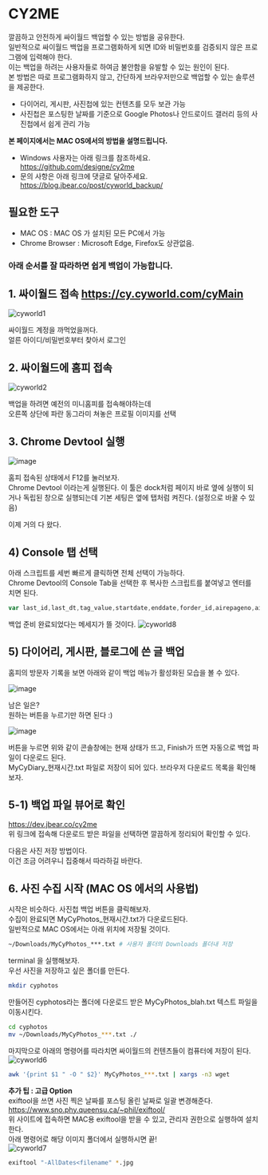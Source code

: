 # CY2ME
 깔끔하고 안전하게 싸이월드 백업할 수 있는 방법을 공유한다.  
 일반적으로 싸이월드 백업을 프로그램화하게 되면 ID와 비밀번호를 검증되지 않은 프로그램에 입력해야 한다.  
 이는 백업을 하려는 사용자들로 하여금 불안함을 유발할 수 있는 원인이 된다.  
 본 방법은 따로 프로그램화하지 않고, 간단하게 브라우저만으로 백업할 수 있는 솔루션을 제공한다.  
 
 * 다이어리, 게시판, 사진첩에 있는 컨텐츠를 모두 보관 가능  
 * 사진첩은 포스팅한 날짜를 기준으로 Google Photos나 안드로이드 갤러리 등의 사진첩에서 쉽게 관리 가능
 
 **본 페이지에서는 MAC OS에서의 방법을 설명드립니다.**
  * Windows 사용자는 아래 링크를 참조하세요.  
  https://github.com/designe/cy2me
  * 문의 사항은 아래 링크에 댓글로 달아주세요.  
  https://blog.jbear.co/post/cyworld_backup/


 ## 필요한 도구
 - MAC OS : MAC OS 가 설치된 모든 PC에서 가능
 - Chrome Browser : Microsoft Edge, Firefox도 상관없음.


### 아래 순서를 잘 따라하면 쉽게 백업이 가능합니다.


## 1. 싸이월드 접속 https://cy.cyworld.com/cyMain
 ![cyworld1](https://github.com/designe/cy2me/blob/master/assets/cy1.PNG?raw=true)
 
 싸이월드 계정을 까먹었을꺼다.  
 얼른 아이디/비밀번호부터 찾아서 로그인
 

## 2. 싸이월드에 홈피 접속
![cyworld2](https://github.com/designe/cy2me/blob/master/assets/cy2.PNG?raw=true)
 
 백업을 하려면 예전의 미니홈피를 접속해야하는데  
 오른쪽 상단에 파란 동그라미 쳐놓은 프로필 이미지를 선택


## 3. Chrome Devtool 실행
![image](https://user-images.githubusercontent.com/1748714/71323798-9ce74100-251a-11ea-9bf7-afb6e926d6f3.png)

 홈피 접속된 상태에서 F12를 눌러보자.  
 Chrome Devtool 이라는게 실행된다. 이 툴은 dock처럼 페이지 바로 옆에 실행이 되거나 독립된 창으로 실행되는데 기본 세팅은 옆에 탭처럼 켜진다. (설정으로 바꿀 수 있음)  
 
 이제 거의 다 왔다.


## 4) Console 탭 선택
아래 스크립트를 세번 빠르게 클릭하면 전체 선택이 가능하다.  
Chrome Devtool의 Console Tab을 선택한 후 복사한 스크립트를 붙여넣고 엔터를 치면 된다.
```js
var last_id,last_dt,tag_value,startdate,enddate,forder_id,airepageno,airecase,airelastdate,html="",type="more",search="",allPosts=[],postIdx=0,activateReply=!0;function getBase64Image(s){var t=document.createElement("canvas");return t.width=s.width,t.height=s.height,t.getContext("2d").drawImage(s,0,0),t.toDataURL("image/jpg").replace(/^data:image\/(png|jpg);base64,/,"")}function printImageList(){for(var s="",t=0,a=0;a<allPosts.length;a++)"2"==allPosts[a].type&&(t++,s+="http://nthumb.cyworld.com/thumb?v=0&width=810&url="+allPosts[a].image+" "+allPosts[a].date.replace(/\./gi,"")+"_"+allPosts[a].time.replace(/\:/gi,"")+"00."+t+"."+allPosts[a].image.split(".").pop()+" "+allPosts[a].date.replace(/\./gi,":")+" "+allPosts[a].time+"\n");return s}function saveAs(s,t){var a=document.createElement("a"),e=URL.createObjectURL(t);a.href=e,a.download=s,document.body.appendChild(a),a.click(),setTimeout((function(){document.body.removeChild(a),window.URL.revokeObjectURL(e)}),0)}function collectDiaries(s=!0){activateReply=s,console.log("Start diary backup :)"),$("#diary-backup-status .backup-message").css("display","none"),$("#diary-backup-status .lds-hourglass").css("display","inline-block"),setTimeout((function(){readAllCyPosts("M");var s=new Blob([JSON.stringify(allPosts,null,1)],{type:"text/plain;charset=utf-8"});saveAs("MyCyDiary_"+Date().replace(/\ /gi,"_").split("_GMT")[0]+".txt",s),$("#diary-backup-status .lds-hourglass").css("display","none"),$("#diary-backup-status .backup-message").css("display","inline-block")}),300)}function collectBoards(s=!0){activateReply=s,console.log("Start board backup :)"),$("#board-backup-status .backup-message").css("display","none"),$("#board-backup-status .lds-hourglass").css("display","inline-block"),setTimeout((function(){readAllCyPosts("1");var s=new Blob([JSON.stringify(allPosts,null,1)],{type:"text/plain;charset=utf-8"});saveAs("MyCyBoards_"+Date().replace(/\ /gi,"_").split("_GMT")[0]+".txt",s),$("#board-backup-status .lds-hourglass").css("display","none"),$("#board-backup-status .backup-message").css("display","inline-block")}),300)}function collectBlogs(s=!0){activateReply=s,console.log("Start blog backup :)"),$("#blog-backup-status .backup-message").css("display","none"),$("#blog-backup-status .lds-hourglass").css("display","inline-block"),setTimeout((function(){readAllCyPosts("B");var s=new Blob([JSON.stringify(allPosts,null,1)],{type:"text/plain;charset=utf-8"});saveAs("MyCyBlogs_"+Date().replace(/\ /gi,"_").split("_GMT")[0]+".txt",s),$("#blog-backup-status .lds-hourglass").css("display","none"),$("#blog-backup-status .backup-message").css("display","inline-block")}),300)}function collect2015(s=!0){activateReply=s,console.log("Start new content backup :)"),$("#newcontent-backup-status .backup-message").css("display","none"),$("#newcontent-backup-status .lds-hourglass").css("display","inline-block"),setTimeout((function(){readAllCyPosts("P");var s=new Blob([JSON.stringify(allPosts,null,1)],{type:"text/plain;charset=utf-8"});saveAs("MyCyNewContents_"+Date().replace(/\ /gi,"_").split("_GMT")[0]+".txt",s),$("#newcontent-backup-status .lds-hourglass").css("display","none"),$("#newcontent-backup-status .backup-message").css("display","inline-block")}),300)}function collectStatus(s=!0){activateReply=s,console.log("Start status backup :)"),$("#status-backup-status .backup-message").css("display","none"),$("#status-backup-status .lds-hourglass").css("display","inline-block"),setTimeout((function(){readAllCyPosts("T");var s=new Blob([JSON.stringify(allPosts,null,1)],{type:"text/plain;charset=utf-8"});saveAs("MyCyStatus_"+Date().replace(/\ /gi,"_").split("_GMT")[0]+".txt",s),$("#status-backup-status .lds-hourglass").css("display","none"),$("#status-backup-status .backup-message").css("display","inline-block")}),300)}function collectPhotos(){activateReply=!1,console.log("Start photo backup :)"),$("#photo-backup-status .backup-message").css("display","none"),$("#photo-backup-status .lds-hourglass").css("display","inline-block"),setTimeout((function(){readAllCyPosts("2");var s=new Blob([printImageList()],{type:"text/plain;charset=utf-8"});saveAs("MyCyPhotos_"+Date().replace(/\ /gi,"_").split("_GMT")[0]+".txt",s),$("#photo-backup-status .lds-hourglass").css("display","none"),$("#photo-backup-status .backup-message").css("display","inline-block")}),300)}function readAllCyPosts(s){allPosts=[],postIdx=0,last_dt=null;var t=readCyPost(30,s);if(postIdx=t,t>30){postIdx=30;do{readCyPost(t-postIdx,s),postIdx+=30}while(t-postIdx>0);console.log("Finish")}}function readCyPost(s,t){var a=0;return $.ajax({url:"/home/"+homeTid+"/posts",data:{startdate:startdate,enddate:enddate,folderid:"",tagname:tag_value,lastid:last_id,lastdate:last_dt,listsize:s,homeId:homeTid,airepageno:airepageno,airecase:airecase,airelastdate:airelastdate,searchType:srchType,search:search},cache:!1,dataType:"json",async:!1,success:function(s){last_dt=s.lastdate,a=s.totalCount;var e=postIdx;s.postList.length>0?s.postList.some((function(s,l){if(t&&s.serviceType!=t)return!1;var i={type:s.serviceType,writer:s.writer,viewCount:s.viewCount};switch(i.type){case"2":i.image=s.summaryModel.image,$("#photo-backup-status");break;case"1":$("#board-backup-status");break;case"P":$("#newcontent-backup-status");break;case"T":$("#status-backup-status");break;case"M":$("#diary-backup-status");break;case"B":$("#blog-backup-status");break;case"7":return t?allPosts[e+l]=i:allPosts.push(i),!1}try{$.ajax({url:"/home/"+homeTid+"/post/"+s.identity+"/layer",cache:!1,async:!1,dataType:"html",data:{},success:function(t,a,e){var l=$("<output>").append($.parseHTML(t));if(void 0===$(".textData",l)[0])return!1;"M"!=i.type&&(i.title=$("#cyco-post-title",l)[0].innerText.trim());for(var o="",n=$("section .cyco-imagelet figure img",l),c=0;c<n.length;c++)o+="<img src ='http://nthumb.cyworld.com/thumb?v=0&width=810&url="+decodeURIComponent(n[c].getAttribute("srctext"))+"'/>";var p=$(".textData",l);for(c=0;c<p.length;c++)o+=p[c].innerHTML.trim();(i.content=o,i.date=$(".view1",l)[0].innerText.trim().split(" ")[0].split("\t").pop(),i.time=$(".view1",l)[0].innerText.trim().split(" ")[1],activateReply)?0!=s.commentCount?$.ajax({url:"/home/"+homeTid+"/post/"+s.identity+"/comment",dataType:"json",async:!1,data:{},success:function(s,t,a){for(comment_idx in i.comments=[],s.commentList){var e=s.commentList[comment_idx].contentModel[0];e.name=s.commentList[comment_idx].writer.name,i.comments.push(e)}allPosts.push(i)}}):allPosts.push(i):allPosts.push(i)}})}catch(s){console.error(s)}var o=(e+l)/a*100;console.log("Collecting | "+s.identity+" | "+o.toFixed(2)+"% ["+(e+l)+" / "+a+"] ")})):a=0}}),a}function initializeCy2me(){$('<style>\n.lds-hourglass { display: none;  position: relative;  width: 22px;  height: 22px; }\n .lds-hourglass:after {  content: " ";  display: block;  border-radius: 50%;  width: 0;  height: 0;  margin:6px;  box-sizing: border-box;  border: 10px solid #bbb;  border-color: #bbb transparent #bbb transparent;  animation: lds-hourglass 1.2s infinite;}\n @keyframes lds-hourglass {  0% {    transform: rotate(0);    animation-timing-function: cubic-bezier(0.55, 0.055, 0.675, 0.19);  }  50% {    transform: rotate(900deg); animation-timing-function: cubic-bezier(0.215, 0.61, 0.355, 1);  }  100% {    transform: rotate(1800deg);  }}\n.backup-btn { cursor:pointer; font-size:13px; line-height:25px; color:#777; }\n.backup-status { display:inline-block; font-weight:normal; color:#fe8536;} \n.backup-message { display:inline-block; padding-left:5px; display:none;} \n</style>').appendTo(document.head),$(".profile dfn:first").html("");var s=$("<span class='backup-btn'>").text("다이어리 백업").click(collectDiaries),t=$("<div id='diary-backup-status' class='backup-status'> <div class='lds-hourglass'></div><div class='backup-message'>done</div></span>"),a=$("<span class='backup-btn'>").text("게시판 백업").click(collectBoards),e=$("<div id='board-backup-status' class='backup-status'><div class='lds-hourglass'></div><div class='backup-message'>done</div></span>"),l=$("<span class='backup-btn'>").text("블로그 백업").click(collectBlogs),i=$("<div id='blog-backup-status' class='backup-status'><div class='lds-hourglass'></div><div class='backup-message'>done</div></span>"),o=$("<span class='backup-btn'>").text("사진첩 백업").click(collectPhotos),n=$("<div id='photo-backup-status' class='backup-status'><div class='lds-hourglass'></div><div class='backup-message'>done</div></span>"),c=$("<span class='backup-btn'>").text("2015 이후 백업").click(collect2015),p=$("<div id='newcontent-backup-status' class='backup-status'><div class='lds-hourglass'></div><div class='backup-message'>done</div></span>"),r=$("<span class='backup-btn'>").text("상태 메세지 백업").click(collectStatus),d=$("<div id='status-backup-status' class='backup-status'><div class='lds-hourglass'></div><div class='backup-message'>done</div></span>");$(".profile dfn:first").append(s),$(".profile dfn:first").append(t),$(".profile dfn:first").append($("<em>")),$(".profile dfn:first").append(a),$(".profile dfn:first").append(e),$(".profile dfn:first").append($("<em>")),$(".profile dfn:first").append(l),$(".profile dfn:first").append(i),$(".profile dfn:first").append($("<br>")),$(".profile dfn:first").append(o),$(".profile dfn:first").append(n),$(".profile dfn:first").append($("<em>")),$(".profile dfn:first").append(c),$(".profile dfn:first").append(p),$(".profile dfn:first").append($("<em>")),$(".profile dfn:first").append(r),$(".profile dfn:first").append(d)}"more"==type?(last_id=$(".hiddenId:last").data("id"),last_dt="",airepageno=$("#airepageno").val(),airecase=$("#airecase").val(),airelastdate=$("#airelastdate").val(),srchType=$("#searchType").val(),tag_value=$("#tagname").val(),forder_id=$("#folderid").val()):home_idx=0,initializeCy2me(),console.log("CY2ME : Cyworld 백업 준비 완료 :)");
```

백업 준비 완료되었다는 메세지가 뜰 것이다.
![cyworld8](https://github.com/designe/cy2me/blob/master/assets/cy8.png?raw=true)

## 5) 다이어리, 게시판, 블로그에 쓴 글 백업
홈피의 방문자 기록을 보면 아래와 같이 백업 메뉴가 활성화된 모습을 볼 수 있다.

![image](https://user-images.githubusercontent.com/1748714/71323608-6c9ea300-2518-11ea-9bfc-f3bcf518fdda.png)

남은 일은?  
원하는 버튼을 누르기만 하면 된다 :)

![image](https://user-images.githubusercontent.com/1748714/71323712-a45a1a80-2519-11ea-966c-a1abb6b75fd4.png)

버튼을 누르면 위와 같이 콘솔창에는 현재 상태가 뜨고, Finish가 뜨면 자동으로 백업 파일이 다운로드 된다.  
MyCyDiary_현재시간.txt 파일로 저장이 되어 있다.  브라우저 다운로드 목록을 확인해보자.  


## 5-1) 백업 파일 뷰어로 확인
https://dev.jbear.co/cy2me  
위 링크에 접속해 다운로드 받은 파일을 선택하면 깔끔하게 정리되어 확인할 수 있다.  

다음은 사진 저장 방법이다.  
이건 조금 어려우니 집중해서 따라하길 바란다.


## 6. 사진 수집 시작 (MAC OS 에서의 사용법)

시작은 비슷하다. 사진첩 백업 버튼을 클릭해보자.    
수집이 완료되면 MyCyPhotos_현재시간.txt가 다운로드된다.  
일반적으로 MAC OS에서는 아래 위치에 저장될 것이다.
```bash
~/Downloads/MyCyPhotos_***.txt # 사용자 폴더의 Downloads 폴더내 저장
```

terminal 을 실행해보자.  
우선 사진을 저장하고 싶은 폴더를 만든다.  
```bash
mkdir cyphotos
```
만들어진 cyphotos라는 폴더에 다운로드 받은 MyCyPhotos_blah.txt 텍스트 파일을 이동시킨다.
```bash
cd cyphotos
mv ~/Downloads/MyCyPhotos_***.txt ./
```

마지막으로 아래의 명령어를 따라치면 싸이월드의 컨텐츠들이 컴퓨터에 저장이 된다.
![cyworld6](https://github.com/designe/cy2me/blob/master/assets/cy6.PNG?raw=true)
```bash
awk '{print $1 " -O " $2}' MyCyPhotos_***.txt | xargs -n3 wget
```

**추가 팁 : 고급 Option**  
exiftool을 쓰면 사진 찍은 날짜를 포스팅 올린 날짜로 일괄 변경해준다.  
https://www.sno.phy.queensu.ca/~phil/exiftool/  
위 사이트에 접속하면 MAC용 exiftool을 받을 수 있고, 관리자 권한으로 실행하여 설치한다.  
아래 명령어로 해당 이미지 폴더에서 실행하시면 끝!  
![cyworld7](https://github.com/designe/cy2me/blob/master/assets/cy7.PNG?raw=true)
```bash
exiftool "-AllDates<filename" *.jpg
```

